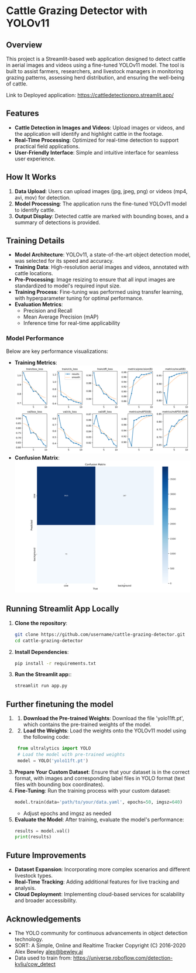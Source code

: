 # Cattle Grazing Detector with YOLOv11

## Overview
This project is a Streamlit-based web application designed to detect cattle in aerial images and videos using a fine-tuned YOLOv11 model. The tool is built to assist farmers, researchers, and livestock managers in monitoring grazing patterns, assessing herd distribution, and ensuring the well-being of cattle.

Link to Deployed application: https://cattledetectionpro.streamlit.app/

## Features
- **Cattle Detection in Images and Videos**: Upload images or videos, and the application will identify and highlight cattle in the footage.
- **Real-Time Processing**: Optimized for real-time detection to support practical field applications.
- **User-Friendly Interface**: Simple and intuitive interface for seamless user experience.

## How It Works
1. **Data Upload**: Users can upload images (jpg, jpeg, png) or videos (mp4, avi, mov) for detection.
2. **Model Processing**: The application runs the fine-tuned YOLOv11 model to identify cattle.
3. **Output Display**: Detected cattle are marked with bounding boxes, and a summary of detections is provided.

## Training Details
- **Model Architecture**: YOLOv11, a state-of-the-art object detection model, was selected for its speed and accuracy.
- **Training Data**: High-resolution aerial images and videos, annotated with cattle locations.
- **Pre-Processing**: Image resizing to ensure that all input images are standardized to model's required input size.
- **Training Process**: Fine-tuning was performed using transfer learning, with hyperparameter tuning for optimal performance.
- **Evaluation Metrics**:
  - Precision and Recall
  - Mean Average Precision (mAP)
  - Inference time for real-time applicability

### Model Performance
Below are key performance visualizations:
- **Training Metrics**: ![Training Metrics](pictures/Yolo11ft_metrics.png)
- **Confusion Matrix**: ![Confusion Matrix](pictures/Yolo11ft_Confusion_Matrix.png)

## Running Streamlit App Locally 
1. **Clone the repository**:
   ```bash
   git clone https://github.com/username/cattle-grazing-detector.git
   cd cattle-grazing-detector
   ```
2. **Install Dependencies**:
    ```bash
   pip install -r requirements.txt
   ```
3. **Run the Streamlit app:**:
   ```bash
   streamlit run app.py
   ```
## Further finetuning the model
1. 1. **Download the Pre-trained Weights**: Download the file 'yolo11ft.pt', which contains the pre-trained weights of the model.
2. 2. **Load the Weights**: Load the weights onto the YOLOv11 model using the following code:
   ```python
    from ultralytics import YOLO
    # Load the model with pre-trained weights
    model = YOLO('yolo11ft.pt')
   ```
3. **Prepare Your Custom Dataset**: Ensure that your dataset is in the correct format, with images and corresponding label files in YOLO format (text files with bounding box coordinates).
4. **Fine-Tuning**: Run the training process with your custom dataset:
   ```python
   model.train(data='path/to/your/data.yaml', epochs=50, imgsz=640)
   ```
   - Adjust epochs and imgsz as needed
5. **Evaluate the Model**: After training, evaluate the model's performance:
   ```python
   results = model.val()
   print(results)
   ```

## Future Improvements
- **Dataset Expansion**: Incorporating more complex scenarios and different livestock types.
- **Real-Time Tracking**: Adding additional features for live tracking and analysis.
- **Cloud Deployment**: Implementing cloud-based services for scalability and broader accessibility.

## Acknowledgements
- The YOLO community for continuous advancements in object detection technology.
- SORT: A Simple, Online and Realtime Tracker Copyright (C) 2016-2020 Alex Bewley alex@bewley.ai
- Data used to train from: https://universe.roboflow.com/detection-kvliu/cow_detect
